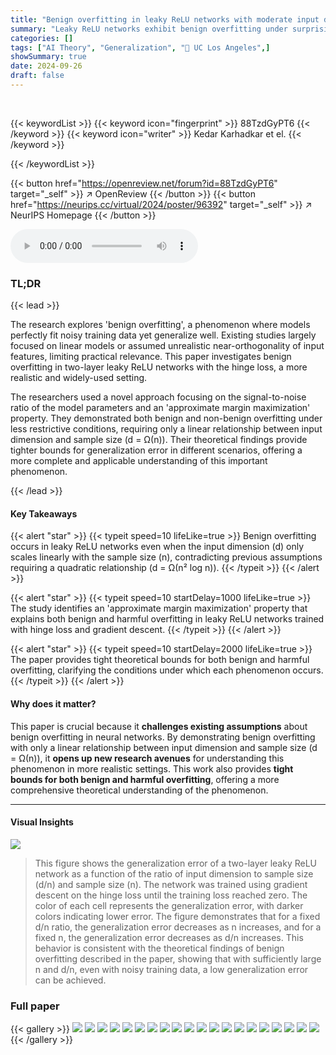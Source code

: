 ```yaml
---
title: "Benign overfitting in leaky ReLU networks with moderate input dimension"
summary: "Leaky ReLU networks exhibit benign overfitting under surprisingly relaxed conditions: input dimension only needs to linearly scale with sample size, challenging prior assumptions in the field."
categories: []
tags: ["AI Theory", "Generalization", "🏢 UC Los Angeles",]
showSummary: true
date: 2024-09-26
draft: false
---
```


<br>

{{< keywordList >}}
{{< keyword icon="fingerprint" >}} 88TzdGyPT6 {{< /keyword >}}
{{< keyword icon="writer" >}} Kedar Karhadkar et el. {{< /keyword >}}
 
{{< /keywordList >}}

{{< button href="https://openreview.net/forum?id=88TzdGyPT6" target="_self" >}}
↗ OpenReview
{{< /button >}}
{{< button href="https://neurips.cc/virtual/2024/poster/96392" target="_self" >}}
↗ NeurIPS Homepage
{{< /button >}}


<audio controls>
    <source src="https://ai-paper-reviewer.com/88TzdGyPT6/podcast.wav" type="audio/wav">
    Your browser does not support the audio element.
</audio>


### TL;DR


{{< lead >}}

The research explores 'benign overfitting', a phenomenon where models perfectly fit noisy training data yet generalize well.  Existing studies largely focused on linear models or assumed unrealistic near-orthogonality of input features, limiting practical relevance. This paper investigates benign overfitting in two-layer leaky ReLU networks with the hinge loss, a more realistic and widely-used setting. 

The researchers used a novel approach focusing on the signal-to-noise ratio of the model parameters and an 'approximate margin maximization' property.  They demonstrated both benign and non-benign overfitting under less restrictive conditions, requiring only a linear relationship between input dimension and sample size (d = Ω(n)).  Their theoretical findings provide tighter bounds for generalization error in different scenarios, offering a more complete and applicable understanding of this important phenomenon.

{{< /lead >}}


#### Key Takeaways

{{< alert "star" >}}
{{< typeit speed=10 lifeLike=true >}} Benign overfitting occurs in leaky ReLU networks even when the input dimension (d) only scales linearly with the sample size (n), contradicting previous assumptions requiring a quadratic relationship (d = Ω(n² log n)). {{< /typeit >}}
{{< /alert >}}

{{< alert "star" >}}
{{< typeit speed=10 startDelay=1000 lifeLike=true >}} The study identifies an 'approximate margin maximization' property that explains both benign and harmful overfitting in leaky ReLU networks trained with hinge loss and gradient descent. {{< /typeit >}}
{{< /alert >}}

{{< alert "star" >}}
{{< typeit speed=10 startDelay=2000 lifeLike=true >}} The paper provides tight theoretical bounds for both benign and harmful overfitting, clarifying the conditions under which each phenomenon occurs. {{< /typeit >}}
{{< /alert >}}

#### Why does it matter?
This paper is crucial because it **challenges existing assumptions** about benign overfitting in neural networks. By demonstrating benign overfitting with only a linear relationship between input dimension and sample size (d = Ω(n)), it **opens up new research avenues** for understanding this phenomenon in more realistic settings. This work also provides **tight bounds for both benign and harmful overfitting**, offering a more comprehensive theoretical understanding of the phenomenon.

------
#### Visual Insights



![](https://ai-paper-reviewer.com/88TzdGyPT6/figures_40_1.jpg)

> This figure shows the generalization error of a two-layer leaky ReLU network as a function of the ratio of input dimension to sample size (d/n) and sample size (n).  The network was trained using gradient descent on the hinge loss until the training loss reached zero. The color of each cell represents the generalization error, with darker colors indicating lower error. The figure demonstrates that for a fixed d/n ratio, the generalization error decreases as n increases, and for a fixed n, the generalization error decreases as d/n increases. This behavior is consistent with the theoretical findings of benign overfitting described in the paper, showing that with sufficiently large n and d/n, even with noisy training data, a low generalization error can be achieved.







### Full paper

{{< gallery >}}
<img src="https://ai-paper-reviewer.com/88TzdGyPT6/1.png" class="grid-w50 md:grid-w33 xl:grid-w25" />
<img src="https://ai-paper-reviewer.com/88TzdGyPT6/2.png" class="grid-w50 md:grid-w33 xl:grid-w25" />
<img src="https://ai-paper-reviewer.com/88TzdGyPT6/3.png" class="grid-w50 md:grid-w33 xl:grid-w25" />
<img src="https://ai-paper-reviewer.com/88TzdGyPT6/4.png" class="grid-w50 md:grid-w33 xl:grid-w25" />
<img src="https://ai-paper-reviewer.com/88TzdGyPT6/5.png" class="grid-w50 md:grid-w33 xl:grid-w25" />
<img src="https://ai-paper-reviewer.com/88TzdGyPT6/6.png" class="grid-w50 md:grid-w33 xl:grid-w25" />
<img src="https://ai-paper-reviewer.com/88TzdGyPT6/7.png" class="grid-w50 md:grid-w33 xl:grid-w25" />
<img src="https://ai-paper-reviewer.com/88TzdGyPT6/8.png" class="grid-w50 md:grid-w33 xl:grid-w25" />
<img src="https://ai-paper-reviewer.com/88TzdGyPT6/9.png" class="grid-w50 md:grid-w33 xl:grid-w25" />
<img src="https://ai-paper-reviewer.com/88TzdGyPT6/10.png" class="grid-w50 md:grid-w33 xl:grid-w25" />
<img src="https://ai-paper-reviewer.com/88TzdGyPT6/11.png" class="grid-w50 md:grid-w33 xl:grid-w25" />
<img src="https://ai-paper-reviewer.com/88TzdGyPT6/12.png" class="grid-w50 md:grid-w33 xl:grid-w25" />
<img src="https://ai-paper-reviewer.com/88TzdGyPT6/13.png" class="grid-w50 md:grid-w33 xl:grid-w25" />
<img src="https://ai-paper-reviewer.com/88TzdGyPT6/14.png" class="grid-w50 md:grid-w33 xl:grid-w25" />
<img src="https://ai-paper-reviewer.com/88TzdGyPT6/15.png" class="grid-w50 md:grid-w33 xl:grid-w25" />
<img src="https://ai-paper-reviewer.com/88TzdGyPT6/16.png" class="grid-w50 md:grid-w33 xl:grid-w25" />
<img src="https://ai-paper-reviewer.com/88TzdGyPT6/17.png" class="grid-w50 md:grid-w33 xl:grid-w25" />
<img src="https://ai-paper-reviewer.com/88TzdGyPT6/18.png" class="grid-w50 md:grid-w33 xl:grid-w25" />
<img src="https://ai-paper-reviewer.com/88TzdGyPT6/19.png" class="grid-w50 md:grid-w33 xl:grid-w25" />
<img src="https://ai-paper-reviewer.com/88TzdGyPT6/20.png" class="grid-w50 md:grid-w33 xl:grid-w25" />
{{< /gallery >}}